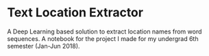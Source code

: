 # Text Location Extractor
A Deep Learning based solution to extract location names from word sequences. 
A notebook for the project I made for my undergrad 6th semester (Jan-Jun 2018).

